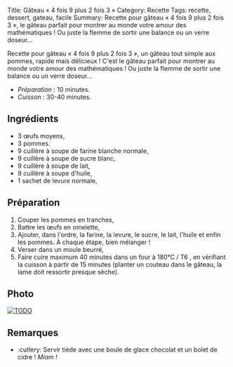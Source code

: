 Title: Gâteau « 4 fois 9 plus 2 fois 3 »
Category: Recette
Tags: recette, dessert, gateau, facile
Summary: Recette pour gâteau « 4 fois 9 plus 2 fois 3 », le gâteau parfait pour montrer au monde votre amour des mathématiques ! Ou juste la flemme de sortir une balance ou un verre doseur…

Recette pour gâteau « 4 fois 9 plus 2 fois 3 », un gâteau tout simple aux pommes, rapide mais délicieux !
C'est le gâteau parfait pour montrer au monde votre amour des mathématiques ! Ou juste la flemme de sortir une balance ou un verre doseur…

- *Préparation* : 10 minutes.
- *Cuisson* : 30-40 minutes.

## Ingrédients
- 3 œufs moyens,
- 3 pommes.
- 9 cuillère à soupe de farine blanche normale,
- 9 cuillère à soupe de sucre blanc,
- 9 cuillère à soupe de lait,
- 9 cuillère à soupe d'huile,
- 1 sachet de levure normale,

## Préparation
1. Couper les pommes en tranches,
2. Battre les œufs en omelette,
3. Ajouter, dans l'ordre, la farine, la levure, le sucre, le lait, l'huile et enfin les pommes. À chaque étape, bien mélanger !
4. Verser dans un moule beurré,
6. Faire cuire maximum 40 minutes dans un four à 180°C / T6 <i class="fa fa-thermometer-full" aria-hidden="true"></i>, en vérifiant la cuisson à partir de 15 minutes (planter un couteau dans le gâteau, la lame doit ressortir presque sèche).

## Photo
[![TODO]({static}images/blank.png)](#)

## Remarques
- :cutlery: Servir tiède avec une boule de glace chocolat et un bolet de cidre ! *Miam !*
